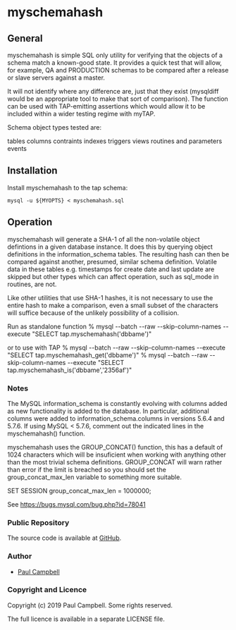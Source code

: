 # myschemahash

## General
myschemahash is simple SQL only utility for verifying that the objects of a
schema match a known-good state. It provides a quick test that will
allow, for example, QA and PRODUCTION schemas to be compared after a release
or slave servers against a master.

It will not identify where any difference are, just that they exist
(mysqldiff would be an appropriate tool to make that sort of comparison).
The function can be used with TAP-emitting assertions which would
allow it to be included within a wider testing regime with myTAP.

Schema object types tested are:

tables
columns
contraints
indexes
triggers
views
routines and parameters
events


## Installation
Install myschemahash to the tap schema:

    mysql -u ${MYOPTS} < myschemahash.sql


## Operation
myschemahash will generate a SHA-1 of all the non-volatile object defintions in
a given database instance. It does this by querying object definitions in
the information_schema tables. The resulting hash can then be compared
against another, presumed, similar schema definition. Volatile data in these
tables e.g. timestamps for create date and last update are skipped but other
types which can affect operation, such as sql_mode in routines, are not.

Like other utilities that use SHA-1 hashes, it is not necessary to use the
entire hash to make a comparison, even a small subset of the characters will
suffice because of the unlikely possibility of a collision. 

Run as standalone function
      % mysql --batch --raw --skip-column-names --execute "SELECT tap.myschemahash('dbbame')"

or to use with TAP
      % mysql --batch --raw --skip-column-names --execute "SELECT tap.myschemahash_get('dbbame')"
      % mysql --batch --raw --skip-column-names --execute "SELECT tap.myschemahash_is('dbbame','2356af')"

### Notes

The MySQL information_schema is constantly evolving with columns added as new
functionality is added to the database. In particular, additional columns were
added to information_schema.columns in versions 5.6.4 and 5.7.6. If using MySQL
< 5.7.6, comment out the indicated lines in the myschemahash() function.

myschemahash uses the GROUP_CONCAT() function, this has a default of 1024 characters
which will be insuficient when working with anything other than the most trivial schema
definitions. GROUP_CONCAT will warn rather than error if the limit is breached so
you should set the group_concat_max_len variable to something more suitable.

SET SESSION group_concat_max_len = 1000000;

See https://bugs.mysql.com/bug.php?id=78041

### Public Repository

The source code is available at
[GitHub](http://github.com/animalcarpet/myschemahash/).


### Author

* [Paul Campbell](https://github.com/animalcarpet)



### Copyright and Licence

Copyright (c) 2019 Paul Campbell. Some rights reserved.

The full licence is available in a separate LICENSE file.

